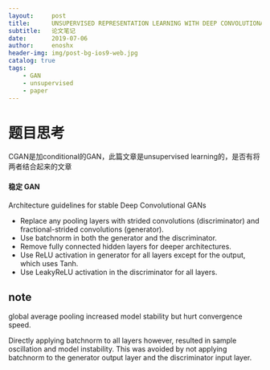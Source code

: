 ```yaml
---
layout:     post
title:      UNSUPERVISED REPRESENTATION LEARNING WITH DEEP CONVOLUTIONAL GENERATIVE ADVERSARIAL NETWORKS
subtitle:   论文笔记
date:       2019-07-06
author:     enoshx
header-img: img/post-bg-ios9-web.jpg
catalog: true
tags:
    - GAN
    - unsupervised
    - paper
---
```


# 题目思考

CGAN是加conditional的GAN，此篇文章是unsupervised learning的，是否有将两者结合起来的文章


#### 稳定 GAN

Architecture guidelines for stable Deep Convolutional GANs 
- Replace any pooling layers with strided convolutions (discriminator) and fractional-strided convolutions (generator).
- Use batchnorm in both the generator and the discriminator. 
- Remove fully connected hidden layers for deeper architectures. 
- Use ReLU activation in generator for all layers except for the output, which uses Tanh. 
- Use LeakyReLU activation in the discriminator for all layers.

## note
global average pooling increased model stability but hurt convergence speed.

Directly applying batchnorm to all layers however, resulted in sample oscillation and model instability. This was avoided by not applying batchnorm to the generator output layer and the discriminator input layer.